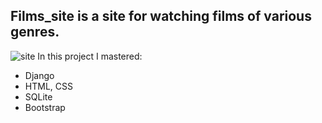 ## Films_site is a site for watching films of various genres.
![site](https://github.com/nasteian/Films_site/blob/master/mysite/site.gif)
In this project I mastered:
- Django
- HTML, CSS
- SQLite
- Bootstrap
